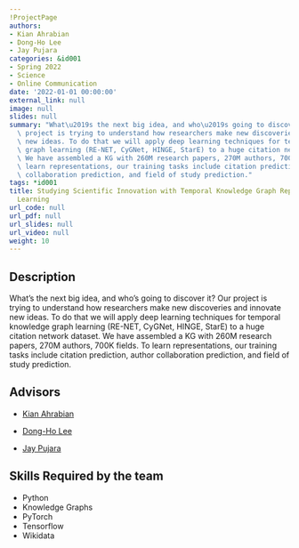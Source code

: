 ```yaml
---
!ProjectPage
authors:
- Kian Ahrabian
- Dong-Ho Lee
- Jay Pujara
categories: &id001
- Spring 2022
- Science
- Online Communication
date: '2022-01-01 00:00:00'
external_link: null
image: null
slides: null
summary: "What\u2019s the next big idea, and who\u2019s going to discover it? Our\
  \ project is trying to understand how researchers make new discoveries and innovate\
  \ new ideas. To do that we will apply deep learning techniques for temporal knowledge\
  \ graph learning (RE-NET, CyGNet, HINGE, StarE) to a huge citation network dataset.\
  \ We have assembled a KG with 260M research papers, 270M authors, 700K fields. To\
  \ learn representations, our training tasks include citation prediction, author\
  \ collaboration prediction, and field of study prediction."
tags: *id001
title: Studying Scientific Innovation with Temporal Knowledge Graph Representation
  Learning
url_code: null
url_pdf: null
url_slides: null
url_video: null
weight: 10
---
```

## Description

What’s the next big idea, and who’s going to discover it? Our project is trying to understand how researchers make new discoveries and innovate new ideas. To do that we will apply deep learning techniques for temporal knowledge graph learning (RE-NET, CyGNet, HINGE, StarE) to a huge citation network dataset. We have assembled a KG with 260M research papers, 270M authors, 700K fields. To learn representations, our training tasks include citation prediction, author collaboration prediction, and field of study prediction.




## Advisors

* [Kian Ahrabian](../../../author/kian-ahrabian)

* [Dong-Ho Lee](../../../author/dong-ho-lee)

* [Jay Pujara](../../../author/jay-pujara)

## Skills Required by the team


* Python
* Knowledge Graphs
* PyTorch
* Tensorflow
* Wikidata
